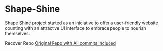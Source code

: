 # Shape-Shine

Shape Shine project started as an iniciative to offer a user-friendly website counting with an attractive UI interface to embrace people to nourish themselves.

Recover Repo
[Original Repo with All commits included](https://github.com/maferadr/Shape-Shine-Project.git)
